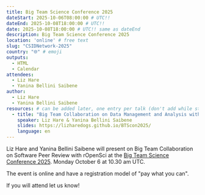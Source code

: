 ```yaml
---
title: Big Team Science Conference 2025
dateStart: 2025-10-06T08:00:00 # UTC!!
dateEnd: 2025-10-08T18:00:00 # UTC!!
date: 2025-10-08T18:00:00 # UTC!! same as dateEnd
description: Big Team Science Conference 2025
location: 'online' # free text
slug: "CSIDNetwork-2025"
country: "🌐" # emoji
outputs:
  - HTML
  - Calendar
attendees:
  - Liz Hare
  - Yanina Bellini Saibene
author:
  - Liz Hare
  - Yanina Bellini Saibene
resources: # can be added later, one entry per talk (don't add while still empty, add once there are resources)
  - title: "Big Team Collaboration on Data Management and Analysis with rOpenSci"
    speaker: Liz Hare & Yanina Bellini Saibene
    slides: https://lizharedogs.github.io/BTScon2025/
    language: en  
---
```


Liz Hare and Yanina Bellini Saibene will present on Big Team Collaboration on Software Peer Review with rOpenSci at the [Big Team Science Conference 2025](https://bigteamscienceconference.github.io). Monday October 6 at 10.30 am UTC.

The event is online and have a registration model of "pay what you can". 

If you will attend let us know! 


